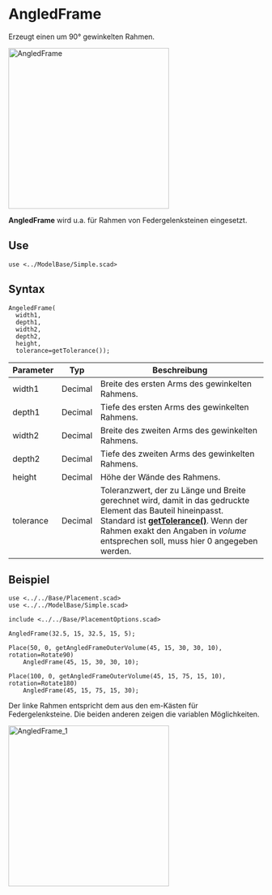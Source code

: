 # AngledFrame

Erzeugt einen um 90° gewinkelten Rahmen.

<img width="317" alt="AngledFrame" src="https://user-images.githubusercontent.com/48654609/169059870-c6b8f817-2839-48e3-81e1-464ef6a86220.png">

__AngledFrame__ wird u.a. für Rahmen von Federgelenksteinen eingesetzt.

## Use
```
use <../ModelBase/Simple.scad>
```

## Syntax
```
AngeledFrame(
  width1, 
  depth1, 
  width2, 
  depth2, 
  height, 
  tolerance=getTolerance());
```

| Parameter | Typ | Beschreibung |
| ------ | ------ | ------ |
| width1 | Decimal | Breite des ersten Arms des gewinkelten Rahmens. |
| depth1 | Decimal | Tiefe des ersten Arms des gewinkelten Rahmens. |
| width2 | Decimal | Breite des zweiten Arms des gewinkelten Rahmens. |
| depth2 | Decimal | Tiefe des zweiten Arms des gewinkelten Rahmens. |
| height | Decimal | Höhe der Wände des Rahmens. |
| tolerance | Decimal | Toleranzwert, der zu Länge und Breite gerechnet wird, damit in das gedruckte Element das Bauteil hineinpasst. Standard ist [__getTolerance()__](../Base/getTolerance.md). Wenn der Rahmen exakt den Angaben in *volume* entsprechen soll, muss hier 0 angegeben werden. |

## Beispiel

```
use <../../Base/Placement.scad>
use <../../ModelBase/Simple.scad>

include <../../Base/PlacementOptions.scad>

AngledFrame(32.5, 15, 32.5, 15, 5);

Place(50, 0, getAngledFrameOuterVolume(45, 15, 30, 30, 10), rotation=Rotate90)
    AngledFrame(45, 15, 30, 30, 10);

Place(100, 0, getAngledFrameOuterVolume(45, 15, 75, 15, 10), rotation=Rotate180)
    AngledFrame(45, 15, 75, 15, 30);
```

Der linke Rahmen entspricht dem aus den em-Kästen für Federgelenksteine. Die beiden anderen zeigen die variablen Möglichkeiten.

<img width="317" alt="AngledFrame_1" src="https://user-images.githubusercontent.com/48654609/169060736-38b1d262-c875-4bc7-a6e9-9db225de322c.png">

